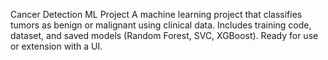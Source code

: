 Cancer Detection ML Project
A machine learning project that classifies tumors as benign or malignant using clinical data. Includes training code, dataset, and saved models (Random Forest, SVC, XGBoost). Ready for use or extension with a UI.

